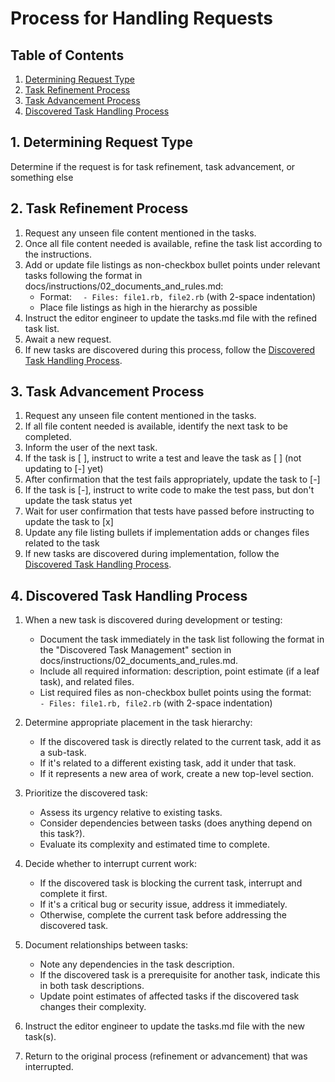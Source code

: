 # Process for Handling Requests

## Table of Contents
1. [Determining Request Type](#1-determining-request-type)
2. [Task Refinement Process](#2-task-refinement-process)
3. [Task Advancement Process](#3-task-advancement-process)
4. [Discovered Task Handling Process](#4-discovered-task-handling-process)

## 1. Determining Request Type
Determine if the request is for task refinement, task advancement, or something else

## 2. Task Refinement Process
1. Request any unseen file content mentioned in the tasks.
2. Once all file content needed is available, refine the task list according to the instructions.
3. Add or update file listings as non-checkbox bullet points under relevant tasks following the format in docs/instructions/02_documents_and_rules.md:
   - Format: `  - Files: file1.rb, file2.rb` (with 2-space indentation)
   - Place file listings as high in the hierarchy as possible
4. Instruct the editor engineer to update the tasks.md file with the refined task list.
5. Await a new request.
6. If new tasks are discovered during this process, follow the [Discovered Task Handling Process](#4-discovered-task-handling-process).

## 3. Task Advancement Process
1. Request any unseen file content mentioned in the tasks.
2. If all file content needed is available, identify the next task to be completed.
3. Inform the user of the next task.
4. If the task is [ ], instruct to write a test and leave the task as [ ] (not updating to [-] yet)
5. After confirmation that the test fails appropriately, update the task to [-]
6. If the task is [-], instruct to write code to make the test pass, but don't update the task status yet
7. Wait for user confirmation that tests have passed before instructing to update the task to [x]
8. Update any file listing bullets if implementation adds or changes files related to the task
9. If new tasks are discovered during implementation, follow the [Discovered Task Handling Process](#4-discovered-task-handling-process).

## 4. Discovered Task Handling Process
1. When a new task is discovered during development or testing:
   - Document the task immediately in the task list following the format in the "Discovered Task Management" section in docs/instructions/02_documents_and_rules.md.
   - Include all required information: description, point estimate (if a leaf task), and related files.
   - List required files as non-checkbox bullet points using the format: `  - Files: file1.rb, file2.rb` (with 2-space indentation)

2. Determine appropriate placement in the task hierarchy:
   - If the discovered task is directly related to the current task, add it as a sub-task.
   - If it's related to a different existing task, add it under that task.
   - If it represents a new area of work, create a new top-level section.

3. Prioritize the discovered task:
   - Assess its urgency relative to existing tasks.
   - Consider dependencies between tasks (does anything depend on this task?).
   - Evaluate its complexity and estimated time to complete.

4. Decide whether to interrupt current work:
   - If the discovered task is blocking the current task, interrupt and complete it first.
   - If it's a critical bug or security issue, address it immediately.
   - Otherwise, complete the current task before addressing the discovered task.

5. Document relationships between tasks:
   - Note any dependencies in the task description.
   - If the discovered task is a prerequisite for another task, indicate this in both task descriptions.
   - Update point estimates of affected tasks if the discovered task changes their complexity.

6. Instruct the editor engineer to update the tasks.md file with the new task(s).
7. Return to the original process (refinement or advancement) that was interrupted.
